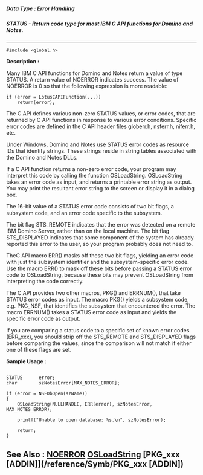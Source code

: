 ##### Data Type : Error Handling
##### STATUS - Return code type for most IBM C API functions for Domino and Notes.
---
```
#include <global.h>
```
**Description :**

Many IBM C API functions for Domino and Notes return a value of type STATUS.  A 
return value of NOERROR indicates success. The value of NOERROR is 0 so that 
the following expression is more readable:

    if (error = LotusCAPIFunction(...))
        return(error);

The C API defines various non-zero STATUS values, or error codes, that are 
returned by C API functions in response to various error conditions. Specific 
error codes are defined in the C API header files globerr.h, nsferr.h, 
niferr.h, etc.

Under Windows, Domino and Notes use STATUS error codes as resource IDs that 
identify strings. These strings reside in string tables associated with the 
Domino and Notes DLLs. 

If a C API function returns a non-zero error code, your program may interpret 
this code by calling the function OSLoadString. OSLoadString takes an error 
code as input, and returns a printable error string as output. You may print 
the resultant error string to the screen or display it in a dialog box.

The 16-bit value of a STATUS error code consists of two bit flags, a subsystem 
code, and an error code specific to the subsystem.

The bit flag STS_REMOTE indicates that the error was detected on a remote IBM 
Domino Server, rather than on the local machine. The bit flag STS_DISPLAYED 
indicates that some component of the system has already reported this error to 
the user, so your program probably does not need to.

TheC API macro ERR() masks off these two bit flags, yielding an error code with 
just the subsystem identifier and the subsystem-specific error code. Use the 
macro ERR() to mask off these bits before passing a STATUS error code to 
OSLoadString, because these bits may prevent OSLoadString from interpreting the 
code correctly.

The C API provides two other macros, PKG() and ERRNUM(), that take STATUS error 
codes as input. The macro PKG() yields a subsystem code, e.g. PKG_NSF, that 
identifies the subsystem that encountered the error.  The macro ERRNUM() takes 
a STATUS error code as input and yields the specific error code as output.

If you are comparing a status code to a specific set of known error codes 
(ERR_xxx), you should strip off the STS_REMOTE and STS_DISPLAYED flags before 
comparing the values, since the comparison will not match if either one of 
these flags are set.

**Sample Usage :**
```

STATUS      error;
char        szNotesError[MAX_NOTES_ERROR];

if (error = NSFDbOpen(szName))
{
    OSLoadString(NULLHANDLE, ERR(error), szNotesError, MAX_NOTES_ERROR);

    printf("Unable to open database: %s.\n", szNotesError);

    return;
}
```
**See Also :**
[NOERROR](/reference/Symb/NOERROR)
[OSLoadString](/reference/Func/OSLoadString)
[PKG_xxx [ADDIN]](/reference/Symb/PKG_xxx [ADDIN])
---
